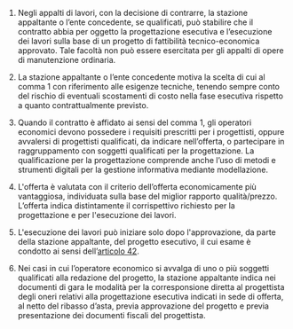 1. Negli appalti di lavori, con la decisione di contrarre, la stazione appaltante o l’ente concedente, se qualificati, può stabilire che il contratto abbia per oggetto la progettazione esecutiva e l’esecuzione dei lavori sulla base di un progetto di fattibilità tecnico-economica approvato. Tale facoltà non può essere esercitata per gli appalti di opere di manutenzione ordinaria.

2. La stazione appaltante o l’ente concedente motiva la scelta di cui al comma 1 con riferimento alle esigenze tecniche, tenendo sempre conto del rischio di eventuali scostamenti di costo nella fase esecutiva rispetto a quanto contrattualmente previsto.

3. Quando il contratto è affidato ai sensi del comma 1, gli operatori economici devono possedere i requisiti prescritti per i progettisti, oppure avvalersi di progettisti qualificati, da indicare nell’offerta, o partecipare in raggruppamento con soggetti qualificati per la progettazione. La qualificazione per la progettazione comprende anche l’uso di metodi e strumenti digitali per la gestione informativa mediante modellazione.

4. L'offerta è valutata con il criterio dell’offerta economicamente più vantaggiosa, individuata sulla base del miglior rapporto qualità/prezzo. L’offerta indica distintamente il corrispettivo richiesto per la progettazione e per l'esecuzione dei lavori.

5. L'esecuzione dei lavori può iniziare solo dopo l'approvazione, da parte della stazione appaltante, del progetto esecutivo, il cui esame è condotto ai sensi dell’[articolo 42](/articolo-42/1).

6. Nei casi in cui l’operatore economico si avvalga di uno o più soggetti qualificati alla redazione del progetto, la stazione appaltante indica nei documenti di gara le modalità per la corresponsione diretta al progettista degli oneri relativi alla progettazione esecutiva indicati in sede di offerta, al netto del ribasso d’asta, previa approvazione del progetto e previa presentazione dei documenti fiscali del progettista.